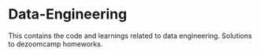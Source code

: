 # Data-Engineering
This contains the code and learnings related to data engineering. Solutions to dezoomcamp homeworks.
